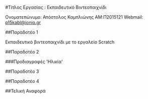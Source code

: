 #Τίτλος Εργασίας : Εκπαιδευτικό Βιντεοπαιχνίδι

Ονοματεπώνυμο: Απόστολος Καμπλιώνης ΑΜ:Π2015121 Webmail: p15kabl@ionio.gr

##Παραδοτέο 1

Εκπαιδευτικό βιντεοπαιχνίδι με το εργαλείο Scratch

##Παραδοτέο 2

###Προδιαγραφές
'Ηλικία'

##Παραδοτέο 3

##Παραδοτέο 4

##Τελική Αναφορά
